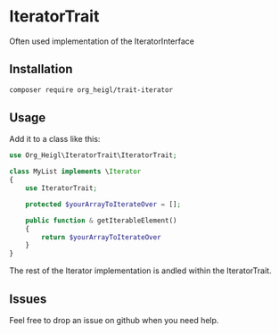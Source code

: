 # IteratorTrait

Often used implementation of the IteratorInterface

## Installation

```bash
composer require org_heigl/trait-iterator
```

## Usage

Add it to a class like this:

```php
use Org_Heigl\IteratorTrait\IteratorTrait;

class MyList implements \Iterator
{
    use IteratorTrait;

    protected $yourArrayToIterateOver = [];

    public function & getIterableElement()
    {
        return $yourArrayToIterateOver
    }
}
```

The rest of the Iterator implementation is andled within the IteratorTrait.

## Issues

Feel free to drop an issue on github when you need help.